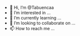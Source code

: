 - 👋 Hi, I’m @Tabuencaa
- 👀 I’m interested in ...
- 🌱 I’m currently learning ...
- 💞️ I’m looking to collaborate on ...
- 📫 How to reach me ...

<!---
Tabuencaa/Tabuencaa is a ✨ special ✨ repository because its `README.md` (this file) appears on your GitHub profile.
You can click the Preview link to take a look at your changes.
--->
